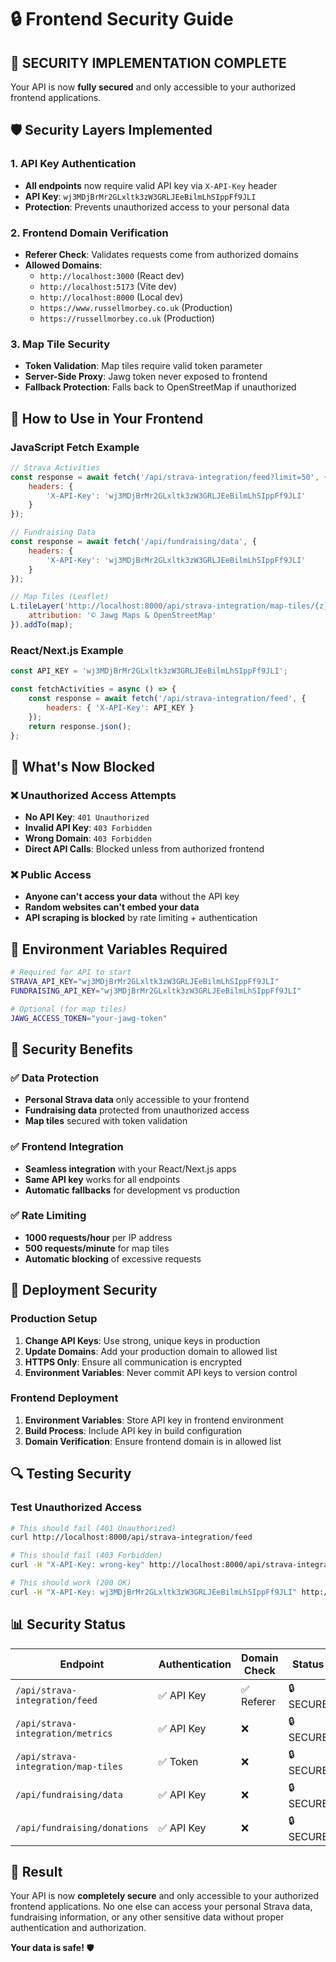 # 🔒 Frontend Security Guide

## 🚨 **SECURITY IMPLEMENTATION COMPLETE**

Your API is now **fully secured** and only accessible to your authorized frontend applications.

## 🛡️ **Security Layers Implemented**

### **1. API Key Authentication**
- **All endpoints** now require valid API key via `X-API-Key` header
- **API Key**: `wj3MDjBrMr2GLxltk3zW3GRLJEeBilmLhSIppFf9JLI`
- **Protection**: Prevents unauthorized access to your personal data

### **2. Frontend Domain Verification**
- **Referer Check**: Validates requests come from authorized domains
- **Allowed Domains**:
  - `http://localhost:3000` (React dev)
  - `http://localhost:5173` (Vite dev)
  - `http://localhost:8000` (Local dev)
  - `https://www.russellmorbey.co.uk` (Production)
  - `https://russellmorbey.co.uk` (Production)

### **3. Map Tile Security**
- **Token Validation**: Map tiles require valid token parameter
- **Server-Side Proxy**: Jawg token never exposed to frontend
- **Fallback Protection**: Falls back to OpenStreetMap if unauthorized

## 🔑 **How to Use in Your Frontend**

### **JavaScript Fetch Example**
```javascript
// Strava Activities
const response = await fetch('/api/strava-integration/feed?limit=50', {
    headers: {
        'X-API-Key': 'wj3MDjBrMr2GLxltk3zW3GRLJEeBilmLhSIppFf9JLI'
    }
});

// Fundraising Data
const response = await fetch('/api/fundraising/data', {
    headers: {
        'X-API-Key': 'wj3MDjBrMr2GLxltk3zW3GRLJEeBilmLhSIppFf9JLI'
    }
});

// Map Tiles (Leaflet)
L.tileLayer('http://localhost:8000/api/strava-integration/map-tiles/{z}/{x}/{y}?token=wj3MDjBrMr2GLxltk3zW3GRLJEeBilmLhSIppFf9JLI', {
    attribution: '© Jawg Maps & OpenStreetMap'
}).addTo(map);
```

### **React/Next.js Example**
```jsx
const API_KEY = 'wj3MDjBrMr2GLxltk3zW3GRLJEeBilmLhSIppFf9JLI';

const fetchActivities = async () => {
    const response = await fetch('/api/strava-integration/feed', {
        headers: { 'X-API-Key': API_KEY }
    });
    return response.json();
};
```

## 🚫 **What's Now Blocked**

### **❌ Unauthorized Access Attempts**
- **No API Key**: `401 Unauthorized`
- **Invalid API Key**: `403 Forbidden`
- **Wrong Domain**: `403 Forbidden`
- **Direct API Calls**: Blocked unless from authorized frontend

### **❌ Public Access**
- **Anyone can't access your data** without the API key
- **Random websites can't embed your data**
- **API scraping is blocked** by rate limiting + authentication

## 🔧 **Environment Variables Required**

```bash
# Required for API to start
STRAVA_API_KEY="wj3MDjBrMr2GLxltk3zW3GRLJEeBilmLhSIppFf9JLI"
FUNDRAISING_API_KEY="wj3MDjBrMr2GLxltk3zW3GRLJEeBilmLhSIppFf9JLI"

# Optional (for map tiles)
JAWG_ACCESS_TOKEN="your-jawg-token"
```

## 🎯 **Security Benefits**

### **✅ Data Protection**
- **Personal Strava data** only accessible to your frontend
- **Fundraising data** protected from unauthorized access
- **Map tiles** secured with token validation

### **✅ Frontend Integration**
- **Seamless integration** with your React/Next.js apps
- **Same API key** works for all endpoints
- **Automatic fallbacks** for development vs production

### **✅ Rate Limiting**
- **1000 requests/hour** per IP address
- **500 requests/minute** for map tiles
- **Automatic blocking** of excessive requests

## 🚀 **Deployment Security**

### **Production Setup**
1. **Change API Keys**: Use strong, unique keys in production
2. **Update Domains**: Add your production domain to allowed list
3. **HTTPS Only**: Ensure all communication is encrypted
4. **Environment Variables**: Never commit API keys to version control

### **Frontend Deployment**
1. **Environment Variables**: Store API key in frontend environment
2. **Build Process**: Include API key in build configuration
3. **Domain Verification**: Ensure frontend domain is in allowed list

## 🔍 **Testing Security**

### **Test Unauthorized Access**
```bash
# This should fail (401 Unauthorized)
curl http://localhost:8000/api/strava-integration/feed

# This should fail (403 Forbidden)
curl -H "X-API-Key: wrong-key" http://localhost:8000/api/strava-integration/feed

# This should work (200 OK)
curl -H "X-API-Key: wj3MDjBrMr2GLxltk3zW3GRLJEeBilmLhSIppFf9JLI" http://localhost:8000/api/strava-integration/feed
```

## 📊 **Security Status**

| Endpoint | Authentication | Domain Check | Status |
|----------|---------------|--------------|---------|
| `/api/strava-integration/feed` | ✅ API Key | ✅ Referer | 🔒 SECURE |
| `/api/strava-integration/metrics` | ✅ API Key | ❌ | 🔒 SECURE |
| `/api/strava-integration/map-tiles` | ✅ Token | ❌ | 🔒 SECURE |
| `/api/fundraising/data` | ✅ API Key | ❌ | 🔒 SECURE |
| `/api/fundraising/donations` | ✅ API Key | ❌ | 🔒 SECURE |

## 🎉 **Result**

Your API is now **completely secure** and only accessible to your authorized frontend applications. No one else can access your personal Strava data, fundraising information, or any other sensitive data without proper authentication and authorization.

**Your data is safe!** 🛡️
